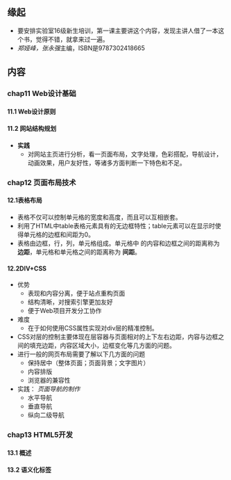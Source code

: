 ##  缘起
+ 要安排实验室16级新生培训，第一课主要讲这个内容，发现主讲人借了一本这个书，觉得不错，就拿来过一遍。
+ *郑娅峰，张永强*主编，ISBN是9787302418665

##  内容

###  chap11 Web设计基础
####  11.1 Web设计原则
####  11.2 网站结构规划
+ **实践**
	+ 对网站主页进行分析，看一页面布局，文字处理，色彩搭配，导航设计，动画效果，用户友好性，等诸多方面判断一下特色和不足。

###  chap12 页面布局技术
####  12.1表格布局
+ 表格不仅可以控制单元格的宽度和高度，而且可以互相嵌套。
+ 利用了HTML中table表格元素具有的无边框特性；table元素可以在显示时使得单元格的边框和间距为0。
+ 表格由边框，行，列，单元格组成。单元格中 的内容和边框之间的距离称为 **边距**，单元格和单元格之间的距离称为 **间距**。

####  12.2DIV+CSS
+ 优势
	+ 表现和内容分离，便于站点重构页面
	+ 结构清晰，对搜索引擎更加友好
	+ 便于Web项目开发分工协作
+ 难度
	+ 在于如何使用CSS属性实现对div层的精准控制。
+ CSS对层的控制主要体现在层容器与页面相对的上下左右边距，内容与边框之间的填充边距，内容区域大小，边框变化等几方面的问题。
+ 进行一般的网页布局需要了解以下几方面的问题
	+ 保持居中（整体页面；页面背景；文字图片）
	+ 内容排版
	+ 浏览器的兼容性
+ 实践： *页面导航的制作*
	+ 水平导航
	+ 垂直导航
	+ 纵向二级导航

###  chap13 HTML5开发
#### 13.1 概述
#### 13.2 语义化标签
